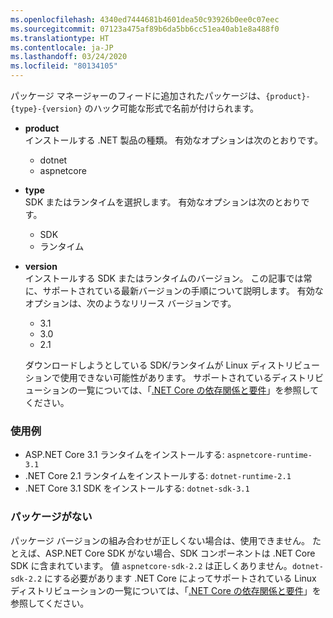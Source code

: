 ```yaml
---
ms.openlocfilehash: 4340ed7444681b4601dea50c93926b0ee0c07eec
ms.sourcegitcommit: 07123a475af89b6da5bb6cc51ea40ab1e8a488f0
ms.translationtype: HT
ms.contentlocale: ja-JP
ms.lasthandoff: 03/24/2020
ms.locfileid: "80134105"
---
```


パッケージ マネージャーのフィードに追加されたパッケージは、`{product}-{type}-{version}` のハック可能な形式で名前が付けられます。

- **product**\
インストールする .NET 製品の種類。 有効なオプションは次のとおりです。

  - dotnet
  - aspnetcore

- **type**\
SDK またはランタイムを選択します。 有効なオプションは次のとおりです。

  - SDK
  - ランタイム

- **version**\
インストールする SDK またはランタイムのバージョン。 この記事では常に、サポートされている最新バージョンの手順について説明します。 有効なオプションは、次のようなリリース バージョンです。

  - 3.1
  - 3.0
  - 2.1

  ダウンロードしようとしている SDK/ランタイムが Linux ディストリビューションで使用できない可能性があります。 サポートされているディストリビューションの一覧については、「[.NET Core の依存関係と要件](../dependencies.md?pivots=os-linux)」を参照してください。

### <a name="examples"></a>使用例

- ASP.NET Core 3.1 ランタイムをインストールする: `aspnetcore-runtime-3.1`
- .NET Core 2.1 ランタイムをインストールする: `dotnet-runtime-2.1`
- .NET Core 3.1 SDK をインストールする: `dotnet-sdk-3.1`

### <a name="package-missing"></a>パッケージがない

パッケージ バージョンの組み合わせが正しくない場合は、使用できません。 たとえば、ASP.NET Core SDK がない場合、SDK コンポーネントは .NET Core SDK に含まれています。 値 `aspnetcore-sdk-2.2` は正しくありません。`dotnet-sdk-2.2` にする必要があります .NET Core によってサポートされている Linux ディストリビューションの一覧については、「[.NET Core の依存関係と要件](../dependencies.md?pivots=os-linux)」を参照してください。
